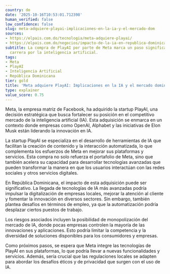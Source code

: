 ```yaml
---
country: do
date: '2025-10-16T10:53:01.712398'
human_verified: false
low_confidence: false
slug: meta-adquiere-playai-implicaciones-en-la-ia-y-el-mercado-dom
sources:
- https://elpais.com.do/tecnologia/meta-adquiere-playai/
- https://elpais.com.do/negocios/impacto-de-la-ia-en-republica-dominicana/
subtitle: La compra de PlayAI por parte de Meta marca un paso significativo en la
  carrera por la inteligencia artificial.
tags:
- Meta
- PlayAI
- Inteligencia Artificial
- República Dominicana
tier: gold
title: 'Meta adquiere PlayAI: Implicaciones en la IA y el mercado dominicano'
type: explainer
value_score: 0.75
---
```


<p>Meta, la empresa matriz de Facebook, ha adquirido la startup PlayAI, una decisión estratégica que busca fortalecer su posición en el competitivo mercado de la inteligencia artificial (IA). Esta adquisición se enmarca en un contexto donde empresas como OpenAI, Alphabet y las iniciativas de Elon Musk están liderando la innovación en IA.</p><p>La startup PlayAI se especializa en el desarrollo de herramientas de IA que facilitan la creación de contenido y la interacción automatizada, lo que complementa los esfuerzos de Meta en mejorar sus plataformas y servicios. Esta compra no solo refuerza el portafolio de Meta, sino que también acelera su capacidad para desarrollar tecnologías avanzadas que pueden transformar la manera en que los usuarios interactúan con las redes sociales y otros servicios digitales.</p><p>En República Dominicana, el impacto de esta adquisición puede ser significativo. La llegada de tecnologías de IA más avanzadas podría impulsar la digitalización de empresas locales, mejorar la atención al cliente y fomentar la innovación en diversos sectores. Sin embargo, también plantea desafíos en términos de empleo, ya que la automatización podría desplazar ciertos puestos de trabajo.</p><p>Los riesgos asociados incluyen la posibilidad de monopolización del mercado de IA, donde pocas empresas controlen la mayoría de las innovaciones y aplicaciones. Esto podría limitar la competencia y la diversidad de soluciones disponibles para los consumidores y empresas.</p><p>Como próximos pasos, se espera que Meta integre las tecnologías de PlayAI en sus plataformas, lo que podría llevar a nuevas funcionalidades y servicios. Además, sería crucial que las regulaciones locales se adapten para abordar los desafíos éticos y de privacidad que surgen con el uso de IA.</p>